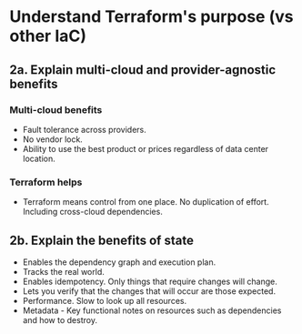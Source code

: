 # Understand Terraform's purpose (vs other IaC)
## 2a. Explain multi-cloud and provider-agnostic benefits
### Multi-cloud benefits
* Fault tolerance across providers.
* No vendor lock.
* Ability to use the best product or prices regardless of data center location.

### Terraform helps
* Terraform means control from one place. No duplication of effort. Including cross-cloud dependencies.


## 2b. Explain the benefits of state
* Enables the dependency graph and execution plan.
* Tracks the real world.
* Enables idempotency. Only things that require changes will change.
* Lets you verify that the changes that will occur are those expected.
* Performance. Slow to look up all resources.
* Metadata - Key functional notes on resources such as dependencies and how to destroy.